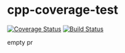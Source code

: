 # cpp-coverage-test
[![Coverage Status](https://coveralls.io/repos/github/hgroenenboom/cpp-coverage-test/badge.svg?branch=HEAD)](https://coveralls.io/github/hgroenenboom/cpp-coverage-test?branch=HEAD)
[![Build Status](https://dev.azure.com/HAROLDGROE/cpp-coverage/_apis/build/status/hgroenenboom.cpp-coverage-test?branchName=main)](https://dev.azure.com/HAROLDGROE/cpp-coverage/_build/latest?definitionId=6&branchName=main)

empty pr
